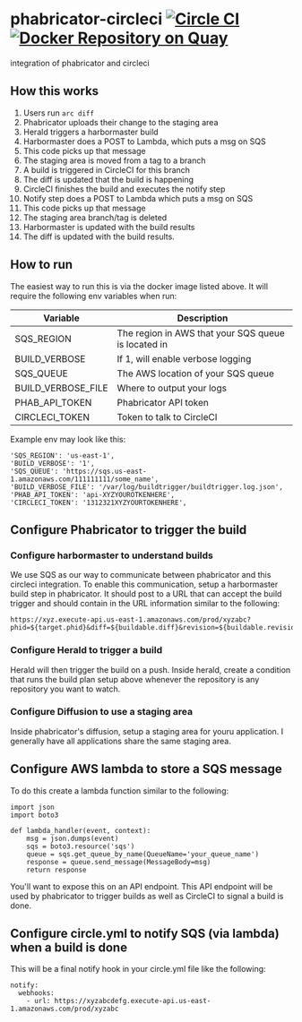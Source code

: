 # phabricator-circleci [![Circle CI](https://circleci.com/gh/signalfx/phabricator-circleci.svg?style=svg)](https://circleci.com/gh/signalfx/phabricator-circleci) [![Docker Repository on Quay](https://quay.io/repository/signalfx/phabricator-circleci/status "Docker Repository on Quay")](https://quay.io/repository/signalfx/phabricator-circleci)

integration of phabricator and circleci

## How this works

1. Users run ```arc diff```
2. Phabricator uploads their change to the staging area
3. Herald triggers a harbormaster build
  1. Harbormaster does a POST to Lambda, which puts a msg on SQS
4. This code picks up that message
  1. The staging area is moved from a tag to a branch
  2. A build is triggered in CircleCI for this branch
  3. The diff is updated that the build is happening
5. CircleCI finishes the build and executes the notify step
  1. Notify step does a POST to Lambda which puts a msg on SQS
6. This code picks up that message
  1. The staging area branch/tag is deleted
  2. Harbormaster is updated with the build results
  3. The diff is updated with the build results.

## How to run

The easiest way to run this is via the docker image listed above.  It
will require the following env variables when run:

| Variable            | Description  |
|---------------------|------------------------------------------------------|
| SQS_REGION          | The region in AWS that your SQS queue is located in  |
| BUILD_VERBOSE       | If 1, will enable verbose logging                    |
| SQS_QUEUE           | The AWS location of your SQS queue                   |
| BUILD_VERBOSE_FILE  | Where to output your logs                            |
| PHAB_API_TOKEN      | Phabricator API token                                |
| CIRCLECI_TOKEN      | Token to talk to CircleCI                            |

Example env may look like this:

```
'SQS_REGION': 'us-east-1',
'BUILD_VERBOSE': '1',
'SQS_QUEUE': 'https://sqs.us-east-1.amazonaws.com/111111111/some_name',
'BUILD_VERBOSE_FILE': '/var/log/buildtrigger/buildtrigger.log.json',
'PHAB_API_TOKEN': 'api-XYZYOUROTKENHERE',
'CIRCLECI_TOKEN': '1312321XYZYOURTOKENHERE',
```

## Configure Phabricator to trigger the build

### Configure harbormaster to understand builds

We use SQS as our way to communicate between phabricator and this circleci
integration.  To enable this communication, setup a harbormaster build step
in phabricator.  It should post to a URL that can accept the build trigger
and should contain in the URL information similar to the following:

```
https://xyz.execute-api.us-east-1.amazonaws.com/prod/xyzabc?phid=${target.phid}&diff=${buildable.diff}&revision=${buildable.revision}&staging_ref=${repository.staging.ref}&staging_uri=${repository.staging.uri}&callsign=${repository.callsign}
```

### Configure Herald to trigger a build

Herald will then trigger the build on a push.  Inside herald, create a
condition that runs the build plan setup above whenever the repository
is any repository you want to watch.

### Configure Diffusion to use a staging area

Inside phabricator's diffusion, setup a staging area for youru
application.  I generally have all applications share the same staging area.

## Configure AWS lambda to store a SQS message

To do this create a lambda function similar to the following:

```
import json
import boto3

def lambda_handler(event, context):
    msg = json.dumps(event)
    sqs = boto3.resource('sqs')
    queue = sqs.get_queue_by_name(QueueName='your_queue_name')
    response = queue.send_message(MessageBody=msg)
    return response
```

You'll want to expose this on an API endpoint.  This API endpoint will
be used by phabricator to trigger builds as well as CircleCI to signal
a build is done.

## Configure circle.yml to notify SQS (via lambda) when a build is done

This will be a final notify hook in your circle.yml file like the following:

```
notify:
  webhooks:
    - url: https://xyzabcdefg.execute-api.us-east-1.amazonaws.com/prod/xyzabc
```
